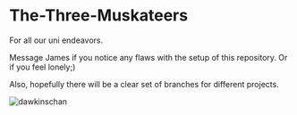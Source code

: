 # The-Three-Muskateers
For all our uni endeavors.

Message James if you notice any flaws with the setup of this repository.
Or if you feel lonely;)

Also, hopefully there will be a clear set of branches for different projects.

![dawkinschan](https://pics.onsizzle.com/Facebook-Dawkins-chan-so-kawaii-042479.png)
